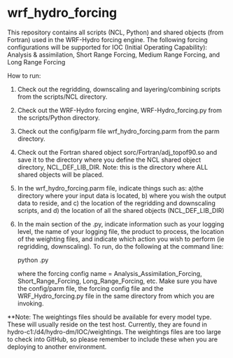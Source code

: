 # wrf_hydro_forcing
This repository contains all scripts (NCL, Python) and shared objects (from Fortran) used in the WRF-Hydro forcing engine.  The following forcing configurations will be supported for IOC (Initial Operating Capability):
    Analysis & assimilation, Short Range Forcing, Medium Range Forcing, and Long Range Forcing
   
    
How to run:
1) Check out the regridding, downscaling and layering/combining scripts from the scripts/NCL directory.
2) Check out the WRF-Hydro forcing engine, WRF-Hydro_forcing.py from the scripts/Python directory.
3) Check out the config/parm file wrf_hydro_forcing.parm from the parm directory.  
4) Check out the Fortran shared object sorc/Fortran/adj_topof90.so and save it to the directory where you define
   the NCL shared object directory, NCL_DEF_LIB_DIR.  Note: this is the directory where ALL shared objects will
   be placed.
5) In the wrf_hydro_forcing.parm file, indicate things such as: a)the directory where your input data is located, b) where you wish the output data to reside, and c) the location of the regridding and downscaling scripts, and d) the location of all the shared objects (NCL_DEF_LIB_DIR)
6) In the main section of the <forcing config>.py, indicate information such as your logging level, the name of your logging file, the product to process, the location of the weighting files, and indicate which action you wish to perform (ie regridding, downscaling).  To run, do the following at the command line:

    python <forcing config name>.py
    
    where the forcing config name = Analysis_Assimilation_Forcing, Short_Range_Forcing, Long_Range_Forcing, etc.
    Make sure you have the config/parm file, the forcing config file and the WRF_Hydro_forcing.py file in the same 
    directory from which you are invoking.
    
**Note: The weightings files should be available for every model type.  These will usually reside on the test host.  Currently, they are found in hydro-c1:/d4/hydro-dm/IOC/weightings. The weightings files are too large to check into GitHub, so please remember to include these when you are deploying to another environment.
    
    
